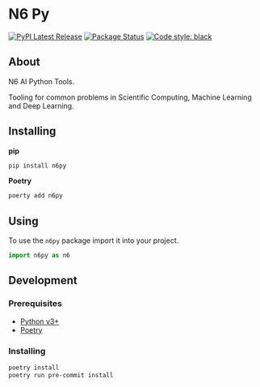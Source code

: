 # N6 Py

[![PyPI Latest Release](https://img.shields.io/pypi/v/n6py?color=%23141414&style=for-the-badge)](https://pypi.org/project/n6py)
[![Package Status](https://img.shields.io/pypi/status/n6py?color=%23141414&style=for-the-badge)](https://pypi.org/project/n6py)
[![Code style: black](https://img.shields.io/badge/code%20style-black-141414.svg?style=for-the-badge)](https://github.com/psf/black)

## About

N6 AI Python Tools.

Tooling for common problems in Scientific Computing, Machine Learning and Deep Learning.

## Installing

**pip**

```sh
pip install n6py
```

**Poetry**

```sh
poerty add n6py
```

## Using

To use the `n6py` package import it into your project.

```py
import n6py as n6
```

## Development

### Prerequisites

- [Python v3+](https://www.python.org/downloads/)
- [Poetry](https://python-poetry.org/)

### Installing

```sh
poetry install
poetry run pre-commit install
```
